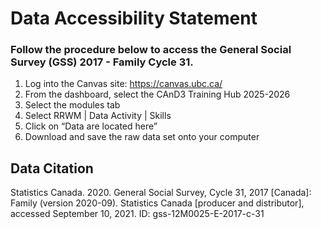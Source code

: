 # Data Accessibility Statement
### Follow the procedure below to access the General Social Survey (GSS) 2017 - Family Cycle 31.
1. Log into the Canvas site: https://canvas.ubc.ca/
2. From the dashboard, select the CAnD3 Training Hub 2025-2026
3. Select the modules tab
4. Select RRWM | Data Activity | Skills
5. Click on “Data are located here”
6. Download and save the raw data set onto your computer
## Data Citation
Statistics Canada. 2020. General Social Survey, Cycle 31, 2017 [Canada]: Family (version 2020-09). Statistics Canada [producer and distributor], accessed September 10,
2021. ID: gss-12M0025-E-2017-c-31
